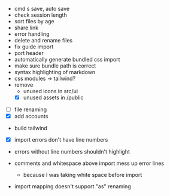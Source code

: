 - cmd s save, auto save
- check session length
- sort files by age
- share link
- error handling
- delete and rename files
- fix guide import
- port header
- automatically generate bundled css import
- make sure bundle path is correct
- syntax highlighting of markdown
- css modules -> tailwind?
- remove 
  - unused icons in src/ui
  - [x] unused assets in /public
- [ ] file renaming
- [x] add accounts
- build tailwind
- [x] import errors don't have line numbers
- errors without line numbers shouldn't highlight




- comments and whitespace above import mess up error lines
  - because I was taking white space before import
- import mapping doesn't support "as" renaming